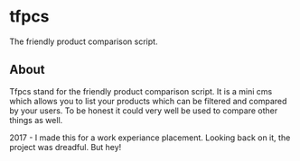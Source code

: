 # tfpcs
The friendly product comparison script.

## About
Tfpcs stand for the friendly product comparison script. It is a mini cms which allows you to list your products which can be filtered and compared by your users. To be honest it could very well be used to compare other things as well.

2017 - I made this for a work experiance placement. Looking back on it, the project was dreadful. But hey!
